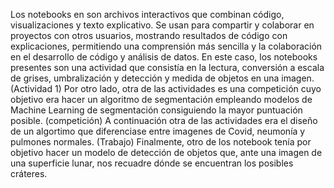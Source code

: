 Los notebooks en son archivos interactivos que combinan código, visualizaciones y texto explicativo. Se usan para compartir y colaborar en proyectos con otros usuarios, mostrando resultados de código con explicaciones, permitiendo una comprensión más sencilla y la colaboración en el desarrollo de código y análisis de datos.
En este caso, los notebooks presentes son una actividad que consistía en la lectura, conversión a escala de grises, umbralización y detección y medida de objetos en una imagen. (Actividad 1)
Por otro lado, otra de las actividades es una competición cuyo objetivo era hacer un algoritmo de segmentación empleando modelos de Machine Learning de segmentación consiguiendo la mayor puntuación posible. (competición)
A continuación otra de las actividades era el diseño de un algortimo que diferenciase entre imagenes de Covid, neumonía y pulmones normales. (Trabajo)
Finalmente, otro de los notebook tenía por objetivo hacer un modelo de detección de objetos que, ante una imagen de una superficie lunar, nos recuadre dónde se encuentran los posibles cráteres.
